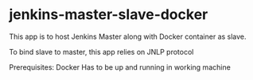 # jenkins-master-slave-docker

This app is to host Jenkins Master along with Docker container as slave.

To bind slave to master, this app relies on JNLP protocol

Prerequisites:
Docker Has to be up and running in working machine
